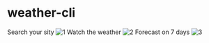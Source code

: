 # weather-cli
Search your sity
![1](/view/1.png)
Watch the weather
![2](/view/2.png)
Forecast on 7 days
![3](/view/3.png)
